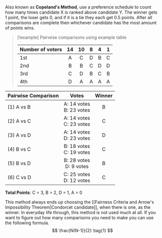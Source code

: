 Also known as **Copeland's Method**, use a preference schedule to count how many times candidate X is ranked above candidate Y. The winner gets 1 point, the loser gets 0, and if it is a tie they each get 0.5 points. After all comparisons are complete then whichever candidate has the most amount of points wins.

>[!example] Pairwise comparisons using example table
>
>| Number of voters | 14 | 10 | 8 | 4 | 1|
> | --- | :---: | :---: | :---: | :---: | :---: |
> | 1st | A | C | D | B | C |
> | 2nd | B | B | C | D | D |
> | 3rd | C | D | B | C | B |
> | 4th | D | A | A | A | A |

| Pairwise Comparison | Votes | Winner |
| :--- | :--: | :--: |
| (1) A vs B | A: 14 votes<br>B: 23 votes | B |
| (2) A vs C | A: 14 votes<br>C: 23 votes | C  |
| (3) A vs D | A: 14 votes<br>D: 23 votes | D |
| (4) B vs C | B: 18 votes<br>C: 19 votes | C |
| (5) B vs D | B: 28 votes<br>D: 9 votes | B |
| (6) C vs D | C: 25 votes<br>D: 12 votes | C |
**Total Points**: C = 3, B = 2, D = 1, A = 0

This method always ends up choosing the [[Fairness Criteria and Arrow's Impossibility Theorem|Condorcet candidate]], when there is one, as the winner. In everyday life through, this method is not used much at all. If you want to figure out how many comparisons you need to make you can use the following formula.
$$
\frac{N(N-1)}{2}
\tag{1}
$$
